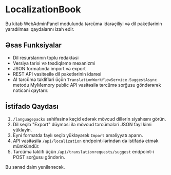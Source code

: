 # LocalizationBook

Bu kitab WebAdminPanel modulunda tərcümə idarəçiliyi və dil paketlərinin yaradılması qaydalarını izah edir.

## Əsas Funksiyalar
- Dil resurslarının toplu redaktəsi
- Versiya tarixi və təsdiqləmə mexanizmi
- JSON formatında import və export
- REST API vasitəsilə dil paketlərinin idarəsi
- AI tərcümə təklifləri üçün `TranslationWorkflowService.SuggestAsync` metodu
  MyMemory public API vasitəsilə tərcümə sorğusu göndərərək nəticəni qaytarır.

## İstifadə Qaydası
1. `/languagepacks` səhifəsinə keçid edərək mövcud dillərin siyahısını görün.
2. Dil seçib "Export" düyməsi ilə mövcud tərcümələri JSON fayl kimi yükləyin.
3. Eyni formatda faylı seçib yükləyərək `Import` əməliyyatı aparın.
4. API vasitəsilə `/api/localization` endpoint-lərindən də istifadə etmək mümkündür.
5. Tərcümə təklifi üçün `/api/translationrequests/suggest` endpoint-i POST sorğusu göndərin.

Bu sənəd daim yenilənəcək.
